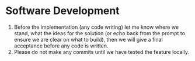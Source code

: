 # Software Development

1. Before the implementation (any code writing) let me know where we stand, what the ideas for the solution (or echo back from the prompt to ensure we are clear on what to build), then we will give a final acceptance before any code is written.
2. Please do not make any commits until we have tested the feature locally.